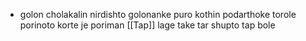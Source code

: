 - golon cholakalin nirdishto golonanke puro kothin podarthoke torole porinoto korte je poriman [[Tap]]  lage take tar shupto tap bole